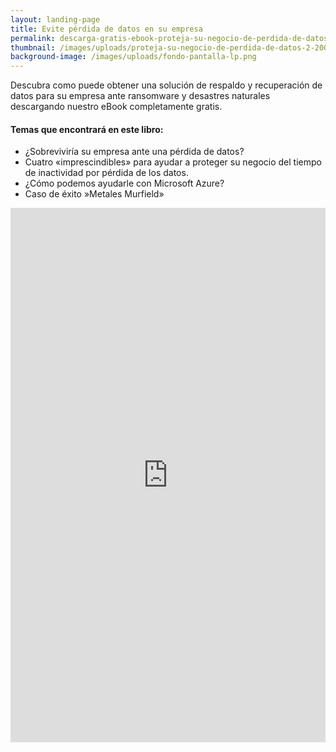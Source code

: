 ```yaml
---
layout: landing-page
title: Evite pérdida de datos en su empresa
permalink: descarga-gratis-ebook-proteja-su-negocio-de-perdida-de-datos
thumbnail: /images/uploads/proteja-su-negocio-de-perdida-de-datos-2-200x300.png
background-image: /images/uploads/fondo-pantalla-lp.png
---
```

Descubra como puede obtener una solución de respaldo y recuperación de datos para su empresa ante ransomware y desastres naturales descargando nuestro eBook completamente gratis.

#### Temas que encontrará en este libro:

* ¿Sobreviviría su empresa ante una pérdida de datos?
* Cuatro «imprescindibles» para ayudar a proteger su negocio del tiempo de inactividad por pérdida de los datos.
* ¿Cómo podemos ayudarle con Microsoft Azure?
* Caso de éxito »Metales Murfield»



<iframe width="540" height="855" src="https://35647a24.sibforms.com/serve/MUIEADMydQnQVsyCnGXTsXfk55tptIQHTDKA0iXh6rt8LvJjtTGjiQyo9cDBcBpEI8n501zKwW7Tktfz3X193x0V0krHlWOlVm6BbmNRzRZlbBdftobvr0-So8urxWAfDM_7iZmjCedVSLxyUn90qKOwmorqYFN9cQYabzwl0DQhjrUHAzgT4PEh7UGt3aFI9GEKrloMgD3U0cIj" frameborder="0" scrolling="auto" allowfullscreen style="display: block;margin-left: auto;margin-right: auto;max-width: 100%;"></iframe>